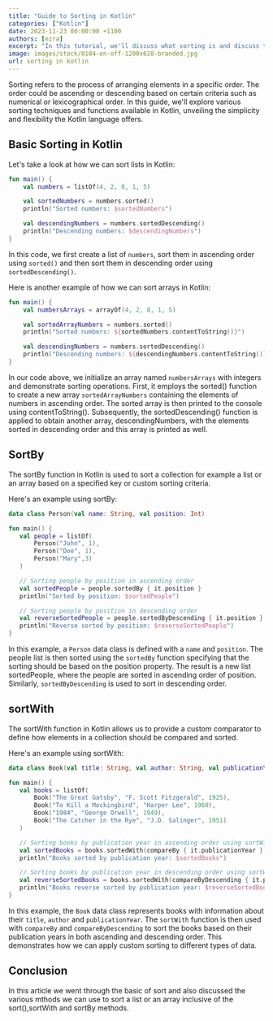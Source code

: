 ```yaml
---
title: "Guide to Sorting in Kotlin"
categories: ["Kotlin"]
date: 2023-11-23 00:00:00 +1100
authors: [ezra]
excerpt: "In this tutorial, we'll discuss what sorting is and discuss the various methods we can use to sort various elements."
image: images/stock/0104-on-off-1200x628-branded.jpg
url: sorting in kotlin
---
```


Sorting refers to the process of arranging elements in a specific order. The order could be ascending or descending based on certain criteria such as numerical or lexicographical order. In this guide, we'll explore various sorting techniques and functions available in Kotlin, unveiling the simplicity and flexibility the Kotlin language offers.

## Basic Sorting in Kotlin

Let's take a look at how we can sort lists in Kotlin:

```kotlin
fun main() {
    val numbers = listOf(4, 2, 8, 1, 5)

    val sortedNumbers = numbers.sorted()
    println("Sorted numbers: $sortedNumbers")

    val descendingNumbers = numbers.sortedDescending()
    println("Descending numbers: $descendingNumbers")
}
```

In this code, we first create a list of `numbers`, sort them in ascending order using `sorted()` and then sort them in descending order using `sortedDescending()`.

Here is another example of how we can sort arrays in Kotlin:

```kotlin
fun main() {
    val numbersArrays = arrayOf(4, 2, 8, 1, 5)

    val sortedArrayNumbers = numbers.sorted()
    println("Sorted numbers: ${sortedNumbers.contentToString()}")

    val descendingNumbers = numbers.sortedDescending()
    println("Descending numbers: ${descendingNumbers.contentToString()}")
}

```

In our code above, we initialize an array named `numbersArrays` with integers and demonstrate sorting operations. First, it employs the sorted() function to create a new array `sortedArrayNumbers` containing the elements of numbers in ascending order. The sorted array is then printed to the console using contentToString(). Subsequently, the sortedDescending() function is applied to obtain another array, descendingNumbers, with the elements sorted in descending order and this array is printed as well.


## SortBy

The sortBy function in Kotlin is used to sort a collection for example a list or an array based on a specified key or custom sorting criteria.

 Here's an example using sortBy:

 ```kotlin
 data class Person(val name: String, val position: Int)

fun main() {
    val people = listOf(
        Person("John", 1),
        Person("Doe", 1),
        Person("Mary",3)
    )

    // Sorting people by position in ascending order
    val sortedPeople = people.sortedBy { it.position }
    println("Sorted by position: $sortedPeople")

    // Sorting people by position in descending order
    val reverseSortedPeople = people.sortedByDescending { it.position }
    println("Reverse sorted by position: $reverseSortedPeople")
}
 ```

 In this example, a `Person` data class is defined with a `name` and `position`. The people list is then sorted using the `sortedBy` function specifying that the sorting should be based on the position property. The result is a new list sortedPeople, where the people are sorted in ascending order of position. Similarly, `sortedByDescending` is used to sort in descending order.

 ## sortWith

 The sortWith function in Kotlin allows us to provide a custom comparator to define how elements in a collection should be compared and sorted.

 Here's an example using sortWith:
 ```kotlin
 data class Book(val title: String, val author: String, val publicationYear: Int)

fun main() {
    val books = listOf(
        Book("The Great Gatsby", "F. Scott Fitzgerald", 1925),
        Book("To Kill a Mockingbird", "Harper Lee", 1960),
        Book("1984", "George Orwell", 1949),
        Book("The Catcher in the Rye", "J.D. Salinger", 1951)
    )

    // Sorting books by publication year in ascending order using sortWith and a custom comparator
    val sortedBooks = books.sortedWith(compareBy { it.publicationYear })
    println("Books sorted by publication year: $sortedBooks")

    // Sorting books by publication year in descending order using sortWith and a custom comparator
    val reverseSortedBooks = books.sortedWith(compareByDescending { it.publicationYear })
    println("Books reverse sorted by publication year: $reverseSortedBooks")
}

 ```

 In this example, the `Book` data class represents books with information about their `title`, `author` and `publicationYear`. The `sortWith` function is then used with `compareBy` and `compareByDescending` to sort the books based on their publication years in both ascending and descending order. This demonstrates how we can apply custom sorting to different types of data.

 ## Conclusion

In this article we went through the basic of sort and also discussed the various mthods we can use to sort a list or an array inclusive of the sort(),sortWith and sortBy methods.